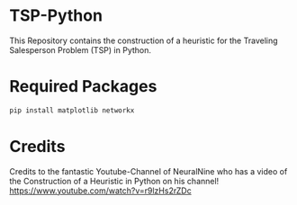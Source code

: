 # TSP-Python
This Repository contains the construction of a heuristic for the Traveling Salesperson Problem (TSP) in Python.

# Required Packages
```bash
pip install matplotlib networkx
```

# Credits
Credits to the fantastic Youtube-Channel of NeuralNine who has a video of the Construction of a Heuristic in Python on his channel!
https://www.youtube.com/watch?v=r9lzHs2rZDc